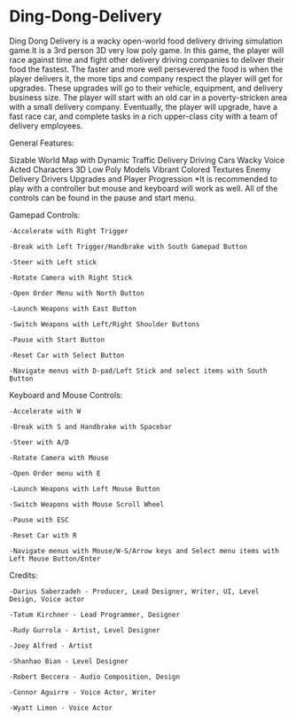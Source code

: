 # Ding-Dong-Delivery
Ding Dong Delivery is a wacky open-world food delivery driving simulation game.It is a 3rd person 3D very low poly game. In this game, the player will race against time and fight other delivery driving companies to deliver their food the fastest. The faster and more well persevered the food is when the player delivers it, the more tips and company respect the player will get for upgrades. These upgrades will go to their vehicle, equipment, and delivery business size. The player will start with an old car in a poverty-stricken area with a small delivery company. Eventually, the player will upgrade, have a fast race car, and complete tasks in a rich upper-class city with a team of delivery employees. 

General Features:

Sizable World Map with Dynamic Traffic
Delivery Driving Cars
Wacky Voice Acted Characters
3D Low Poly Models
Vibrant Colored Textures
Enemy Delivery Drivers
Upgrades and Player Progression
*It is recommended to play with a controller but mouse and keyboard will work as well. All of the controls can be found in the pause and start menu.

Gamepad Controls:

    -Accelerate with Right Trigger

    -Break with Left Trigger/Handbrake with South Gamepad Button

    -Steer with Left stick

    -Rotate Camera with Right Stick

    -Open Order Menu with North Button

    -Launch Weapons with East Button

    -Switch Weapons with Left/Right Shoulder Buttons

    -Pause with Start Button

    -Reset Car with Select Button

    -Navigate menus with D-pad/Left Stick and select items with South Button

Keyboard and Mouse Controls:

    -Accelerate with W

    -Break with S and Handbrake with Spacebar

    -Steer with A/D

    -Rotate Camera with Mouse

    -Open Order menu with E

    -Launch Weapons with Left Mouse Button

    -Switch Weapons with Mouse Scroll Wheel

    -Pause with ESC

    -Reset Car with R

    -Navigate menus with Mouse/W-S/Arrow keys and Select menu items with Left Mouse Button/Enter
    
Credits:

    -Darius Saberzadeh - Producer, Lead Designer, Writer, UI, Level Design, Voice actor
    
    -Tatum Kirchner - Lead Programmer, Designer
    
    -Rudy Gurrola - Artist, Level Designer
    
    -Joey Alfred - Artist
    
    -Shanhao Bian - Level Designer
    
    -Robert Beccera - Audio Composition, Design
    
    -Connor Aguirre - Voice Actor, Writer
    
    -Wyatt Limon - Voice Actor
